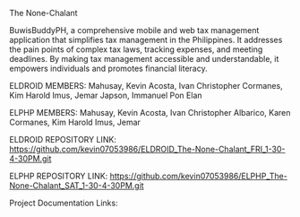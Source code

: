 The None-Chalant

BuwisBuddyPH, a comprehensive mobile and web tax management application that simplifies tax management in the Philippines. It addresses the pain points of complex tax laws, tracking expenses, and meeting deadlines. By making tax management accessible and understandable, it empowers individuals and promotes financial literacy.

ELDROID MEMBERS:
  Mahusay, Kevin
  Acosta, Ivan Christopher
  Cormanes, Kim Harold
  Imus, Jemar
  Japson, Immanuel Pon Elan

ELPHP MEMBERS:
  Mahusay, Kevin
  Acosta, Ivan Christopher
  Albarico, Karen 
  Cormanes, Kim Harold
  Imus, Jemar

ELDROID REPOSITORY LINK:
https://github.com/kevin07053986/ELDROID_The-None-Chalant_FRI_1-30-4-30PM.git

ELPHP REPOSITORY LINK:
https://github.com/kevin07053986/ELPHP_The-None-Chalant_SAT_1-30-4-30PM.git   

Project Documentation Links:
